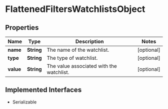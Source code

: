 

# FlattenedFiltersWatchlistsObject


## Properties

Name | Type | Description | Notes
------------ | ------------- | ------------- | -------------
**name** | **String** | The name of the watchlist. |  [optional]
**type** | **String** | The type of watchlist. |  [optional]
**value** | **String** | The value associated with the watchlist. |  [optional]


## Implemented Interfaces

* Serializable


